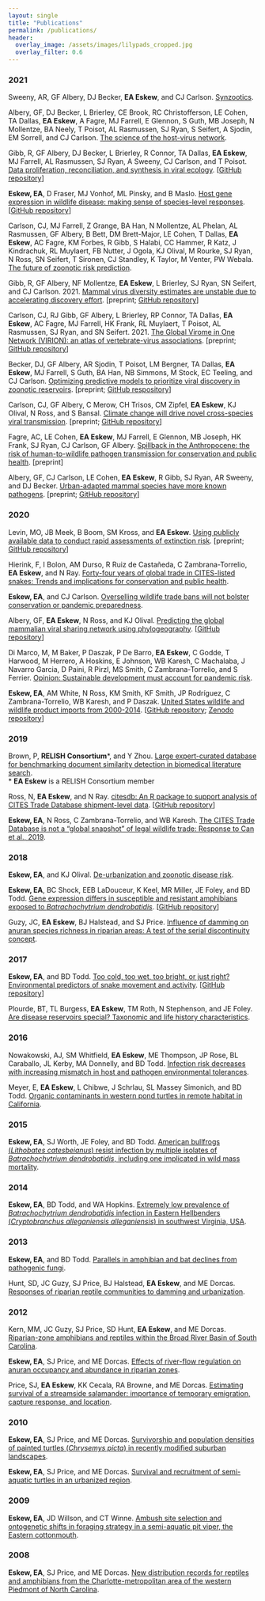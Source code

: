 ```yaml
---
layout: single
title: "Publications"
permalink: /publications/
header:
  overlay_image: /assets/images/lilypads_cropped.jpg
  overlay_filter: 0.6
---
```


### 2021

Sweeny, AR, GF Albery, DJ Becker, **EA Eskew**, and CJ Carlson. [Synzootics](/assets/docs/Sweeny_etal_2021.pdf).

Albery, GF, DJ Becker, L Brierley, CE Brook, RC Christofferson, LE Cohen, TA Dallas, **EA Eskew**, A Fagre, MJ Farrell, E Glennon, S Guth, MB Joseph, N Mollentze, BA Neely, T Poisot, AL Rasmussen, SJ Ryan, S Seifert, A Sjodin, EM Sorrell, and CJ Carlson. [The science of the host-virus network](/assets/docs/Albery_etal_2021.pdf).

Gibb, R, GF Albery, DJ Becker, L Brierley, R Connor, TA Dallas, **EA Eskew**, MJ Farrell, AL Rasmussen, SJ Ryan, A Sweeny, CJ Carlson, and T Poisot. [Data proliferation, reconciliation, and synthesis in viral ecology](/assets/docs/Gibb_etal_2021.pdf). [[GitHub repository](https://github.com/viralemergence/reconciliation)]

**Eskew, EA**, D Fraser, MJ Vonhof, ML Pinsky, and B Maslo. [Host gene expression in wildlife disease: making sense of species-level responses](https://doi.org/10.1111/mec.16172). [[GitHub repository](https://github.com/eveskew/wild_expression)]

Carlson, CJ, MJ Farrell, Z Grange, BA Han, N Mollentze, AL Phelan, AL Rasmussen, GF Albery, B Bett, DM Brett-Major, LE Cohen, T Dallas, **EA Eskew**, AC Fagre, KM Forbes, R Gibb, S Halabi, CC Hammer, R Katz, J Kindrachuk, RL Muylaert, FB Nutter, J Ogola, KJ Olival, M Rourke, SJ Ryan, N Ross, SN Seifert, T Sironen, CJ Standley, K Taylor, M Venter, PW Webala. [The future of zoonotic risk prediction](/assets/docs/Carlson_etal_2021_PhilTransB.pdf).

Gibb, R, GF Albery, NF Mollentze, **EA Eskew**, L Brierley, SJ Ryan, SN Seifert, and CJ Carlson. 2021. [Mammal virus diversity estimates are unstable due to accelerating discovery effort](https://doi.org/10.1101/2021.08.10.455791). [preprint; [GitHub repository](https://github.com/rorygibb/pathogen_discovery)]

Carlson, CJ, RJ Gibb, GF Albery, L Brierley, RP Connor, TA Dallas, **EA Eskew**, AC Fagre, MJ Farrell, HK Frank, RL Muylaert, T Poisot, AL Rasmussen, SJ Ryan, and SN Seifert. 2021. [The Global Virome in One Network (VIRION): an atlas of vertebrate-virus associations](https://doi.org/10.1101/2021.08.06.455442). [preprint; [GitHub repository](https://github.com/viralemergence/virion)]

Becker, DJ, GF Albery, AR Sjodin, T Poisot, LM Bergner, TA Dallas, **EA Eskew**, MJ Farrell, S Guth, BA Han, NB Simmons, M Stock, EC Teeling, and CJ Carlson. [Optimizing predictive models to prioritize viral discovery in zoonotic reservoirs](https://doi.org/10.1101/2020.05.22.111344). [preprint; [GitHub respository](https://github.com/viralemergence/Fresnel)]

Carlson, CJ, GF Albery, C Merow, CH Trisos, CM Zipfel, **EA Eskew**, KJ Olival, N Ross, and S Bansal. [Climate change will drive novel cross-species viral transmission](https://doi.org/10.1101/2020.01.24.918755). [preprint; [GitHub repository](https://github.com/cjcarlson/iceberg)]

Fagre, AC, LE Cohen, **EA Eskew**, MJ Farrell, E Glennon, MB Joseph, HK Frank, SJ Ryan, CJ Carlson, GF Albery. [Spillback in the Anthropocene: the risk of human-to-wildlife pathogen transmission for conservation and public health](https://doi.org/10.32942/osf.io/sx6p8). [preprint]

Albery, GF, CJ Carlson, LE Cohen, **EA Eskew**, R Gibb, SJ Ryan, AR Sweeny, and DJ Becker. [Urban-adapted mammal species have more known pathogens](https://doi.org/10.1101/2021.01.02.425084). [preprint; [GitHub repository](https://github.com/gfalbery/UrbanOutputters)]

### 2020

Levin, MO, JB Meek, B Boom, SM Kross, and **EA Eskew**. [Using publicly available data to conduct rapid assessments of extinction risk](https://doi.org/10.1101/2020.12.14.413906). [preprint; [GitHub repository](https://github.com/eveskew/plant_rapid_assessment)]

Hierink, F, I Bolon, AM Durso, R Ruiz de Castañeda, C Zambrana-Torrelio, **EA Eskew**, and N Ray. [Forty-four years of global trade in CITES-listed snakes: Trends and implications for conservation and public health](/assets/docs/Hierink_etal_2020.pdf).

**Eskew, EA**, and CJ Carlson. [Overselling wildlife trade bans will not bolster conservation or pandemic preparedness](/assets/docs/Eskew_and_Carlson_2020.pdf).

Albery, GF, **EA Eskew**, N Ross, and KJ Olival. [Predicting the global mammalian viral sharing network using phylogeography](/assets/docs/Albery_etal_2020.pdf). [[GitHub repository](https://github.com/gfalbery/ViralSharingPhylogeography)]

Di Marco, M, M Baker, P Daszak, P De Barro, **EA Eskew**, C Godde, T Harwood, M Herrero, A Hoskins, E Johnson, WB Karesh, C Machalaba, J Navarro Garcia, D Paini, R Pirzl, MS Smith, C Zambrana-Torrelio, and S Ferrier. [Opinion: Sustainable development must account for pandemic risk](/assets/docs/DiMarco_etal_2020.pdf).

**Eskew, EA**, AM White, N Ross, KM Smith, KF Smith, JP Rodríguez, C Zambrana-Torrelio, WB Karesh, and P Daszak. [United States wildlife and wildlife product imports from 2000-2014](/assets/docs/Eskew_etal_2020_Scientific_Data.pdf). [[GitHub repository](https://github.com/ecohealthalliance/lemis); [Zenodo repository](https://doi.org/10.5281/zenodo.3565869)]

### 2019

Brown, P, **RELISH Consortium**\*, and Y Zhou. [Large expert-curated database for benchmarking document similarity detection in biomedical literature search](/assets/docs/Brown_etal_2019.pdf).  
\* **EA Eskew** is a RELISH Consortium member

Ross, N, **EA Eskew**, and N Ray. [citesdb: An R package to support analysis of CITES Trade Database shipment-level data](/assets/docs/Ross_etal_2019.pdf). [[GitHub repository](https://github.com/ropensci/citesdb)]

**Eskew, EA**, N Ross, C Zambrana-Torrelio, and WB Karesh. [The CITES Trade Database is not a “global snapshot” of legal wildlife trade: Response to Can et al., 2019](/assets/docs/Eskew_etal_2019.pdf).

### 2018

**Eskew, EA**, and KJ Olival. [De-urbanization and zoonotic disease risk](/assets/docs/Eskew_and_Olival_2018.pdf).

**Eskew, EA**, BC Shock, EEB LaDouceur, K Keel, MR Miller, JE Foley, and BD Todd. [Gene expression differs in susceptible and resistant amphibians exposed to *Batrachochytrium dendrobatidis*](/assets/docs/Eskew_etal_2018.pdf). [[GitHub repository](https://github.com/eveskew/frog_chytrid_transcriptomics)]

Guzy, JC, **EA Eskew**, BJ Halstead, and SJ Price. [Influence of damming on anuran species richness in riparian areas: A test of the serial discontinuity concept](/assets/docs/Guzy_etal_2018.pdf).

### 2017

**Eskew, EA**, and BD Todd. [Too cold, too wet, too bright, or just right? Environmental predictors of snake movement and activity](/assets/docs/Eskew_and_Todd_2017.pdf). [[GitHub repository](https://github.com/eveskew/bayesian_snake_movement)]

Plourde, BT, TL Burgess, **EA Eskew**, TM Roth, N Stephenson, and JE Foley. [Are disease reservoirs special? Taxonomic and life history characteristics](/assets/docs/Plourde_etal_2017.pdf).

### 2016

Nowakowski, AJ, SM Whitfield, **EA Eskew**, ME Thompson, JP Rose, BL Caraballo, JL Kerby, MA Donnelly, and BD Todd. [Infection risk decreases with increasing mismatch in host and pathogen environmental tolerances](/assets/docs/Nowakowski_etal_2016.pdf).

Meyer, E, **EA Eskew**, L Chibwe, J Schrlau, SL Massey Simonich, and BD Todd. [Organic contaminants in western pond turtles in remote habitat in California](/assets/docs/Meyer_etal_2016.pdf).

### 2015

**Eskew, EA**, SJ Worth, JE Foley, and BD Todd. [American bullfrogs (*Lithobates catesbeianus*) resist infection by multiple isolates of *Batrachochytrium dendrobatidis*, including one implicated in wild mass mortality](/assets/docs/Eskew_etal_2015.pdf).

### 2014

**Eskew, EA**, BD Todd, and WA Hopkins. [Extremely low prevalence of *Batrachochytrium dendrobatidis* infection in Eastern Hellbenders (*Cryptobranchus alleganiensis alleganiensis*) in southwest Virginia, USA](/assets/docs/Eskew_etal_2014.pdf).

### 2013

**Eskew, EA**, and BD Todd. [Parallels in amphibian and bat declines from pathogenic fungi](/assets/docs/Eskew_and_Todd_2013.pdf).

Hunt, SD, JC Guzy, SJ Price, BJ Halstead, **EA Eskew**, and ME Dorcas. [Responses of riparian reptile communities to damming and urbanization](/assets/docs/Hunt_etal_2013.pdf).

### 2012

Kern, MM, JC Guzy, SJ Price, SD Hunt, **EA Eskew**, and ME Dorcas. [Riparian-zone amphibians and reptiles within the Broad River Basin of South Carolina](/assets/docs/Kern_etal_2012.pdf).

**Eskew, EA**, SJ Price, and ME Dorcas. [Effects of river-flow regulation on anuran occupancy and abundance in riparian zones](/assets/docs/Eskew_etal_2012.pdf).

Price, SJ, **EA Eskew**, KK Cecala, RA Browne, and ME Dorcas. [Estimating survival of a streamside salamander: importance of temporary emigration, capture response, and location](/assets/docs/Price_etal_2012.pdf).

### 2010

**Eskew, EA**, SJ Price, and ME Dorcas. [Survivorship and population densities of painted turtles (*Chrysemys picta*) in recently modified suburban landscapes](/assets/docs/Eskew_etal_2010b.pdf).

**Eskew, EA**, SJ Price, and ME Dorcas. [Survival and recruitment of semi-aquatic turtles in an urbanized region](/assets/docs/Eskew_etal_2010a.pdf).

### 2009

**Eskew, EA**, JD Willson, and CT Winne. [Ambush site selection and ontogenetic shifts in foraging strategy in a semi-aquatic pit viper, the Eastern cottonmouth](/assets/docs/Eskew_etal_2009.pdf). 

### 2008

**Eskew, EA**, SJ Price, and ME Dorcas. [New distribution records for reptiles and amphibians from the Charlotte-metropolitan area of the western Piedmont of North Carolina](/assets/docs/Eskew_etal_2008.pdf).
